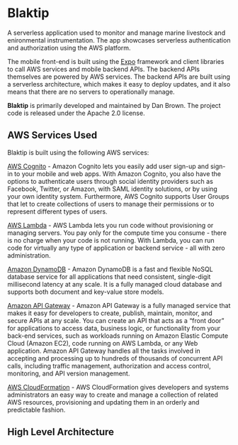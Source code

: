 # Blaktip
A serverless application used to monitor and manage marine livestock and enironmental instrumentation. The app showcases serverless authentication and authorization using the AWS platform.

The mobile front-end is built using the [Expo](https://expo.io/) framework and client libraries to call AWS services and mobile backend APIs. The backend APIs themselves are powered by AWS services. The backend APIs are built using a serverless architecture, which makes it easy to deploy updates, and it also means that there are no servers to operationally manage.

**Blaktip** is primarily developed and maintained by Dan Brown. The project code is released under the Apache 2.0 license. 

## AWS Services Used
Blaktip is built using the following AWS services:

[AWS Cognito](https://aws.amazon.com/cognito/) - Amazon Cognito lets you easily add user sign-up and sign-in to your mobile and web apps. With Amazon Cognito, you also have the options to authenticate users through social identity providers such as Facebook, Twitter, or Amazon, with SAML identity solutions, or by using your own identity system. Furthermore, AWS Cognito supports User Groups that let to create collections of users to manage their permissions or to represent different types of users.

[AWS Lambda](https://aws.amazon.com/lambda/) - AWS Lambda lets you run code without provisioning or managing servers. You pay only for the compute time you consume - there is no charge when your code is not running. With Lambda, you can run code for virtually any type of application or backend service - all with zero administration.

[Amazon DynamoDB](https://aws.amazon.com/dynamodb/) - Amazon DynamoDB is a fast and flexible NoSQL database service for all applications that need consistent, single-digit millisecond latency at any scale. It is a fully managed cloud database and supports both document and key-value store models.

[Amazon API Gateway](https://aws.amazon.com/api-gateway/) - Amazon API Gateway is a fully managed service that makes it easy for developers to create, publish, maintain, monitor, and secure APIs at any scale. You can create an API that acts as a “front door” for applications to access data, business logic, or functionality from your back-end services, such as workloads running on Amazon Elastic Compute Cloud (Amazon EC2), code running on AWS Lambda, or any Web application. Amazon API Gateway handles all the tasks involved in accepting and processing up to hundreds of thousands of concurrent API calls, including traffic management, authorization and access control, monitoring, and API version management.

[AWS CloudFormation](https://aws.amazon.com/cloudformation/) - AWS CloudFormation gives developers and systems administrators an easy way to create and manage a collection of related AWS resources, provisioning and updating them in an orderly and predictable fashion.

## High Level Architecture 
